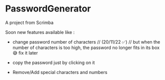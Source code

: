 # PasswordGenerator
A project from Scrimba

Soon new features available like :

- change password number of characters // (20/11/22 ✅)
// but when the number of characters is too high, the password no longer fits in its box 😅 fix it later

- copy the password just by clicking on it

- Remove/Add special characters and numbers
